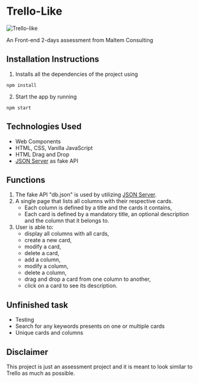 # Trello-Like


![Trello-like](https://user-images.githubusercontent.com/50238797/66842060-3a634900-ef9d-11e9-9786-5147b5bcbe71.PNG)

An Front-end 2-days assessment from Maltem Consulting 

## Installation Instructions
1. Installs all the dependencies of the project using
```
npm install
````
2. Start the app by running
```
npm start
````
## Technologies Used
- Web Components
- HTML, CSS, Vanilla JavaScript
- HTML Drag and Drop
- [JSON Server](https://github.com/typicode/json-server) as fake API
 
## Functions
1. The fake API "db.json" is used by utilizing [JSON Server](https://github.com/typicode/json-server).
2. A single page that lists all columns with their respective cards.
   - Each column is defined by a title and the cards it contains,
   - Each card is defined by a mandatory title, an optional description and the column that it belongs to.
3. User is able to:
   - display all columns with all cards,
   - create a new card,
   - modify a card,
   - delete a card,
   - add a column,
   - modify a column,
   - delete a column,
   - drag and drop a card from one column to another,
   - click on a card to see its description. 

## Unfinished task
- Testing
- Search for any keywords presents on one or multiple cards
- Unique cards and columns

## Disclaimer
This project is just an assessment project and it is meant to look similar to Trello as much as possible.
